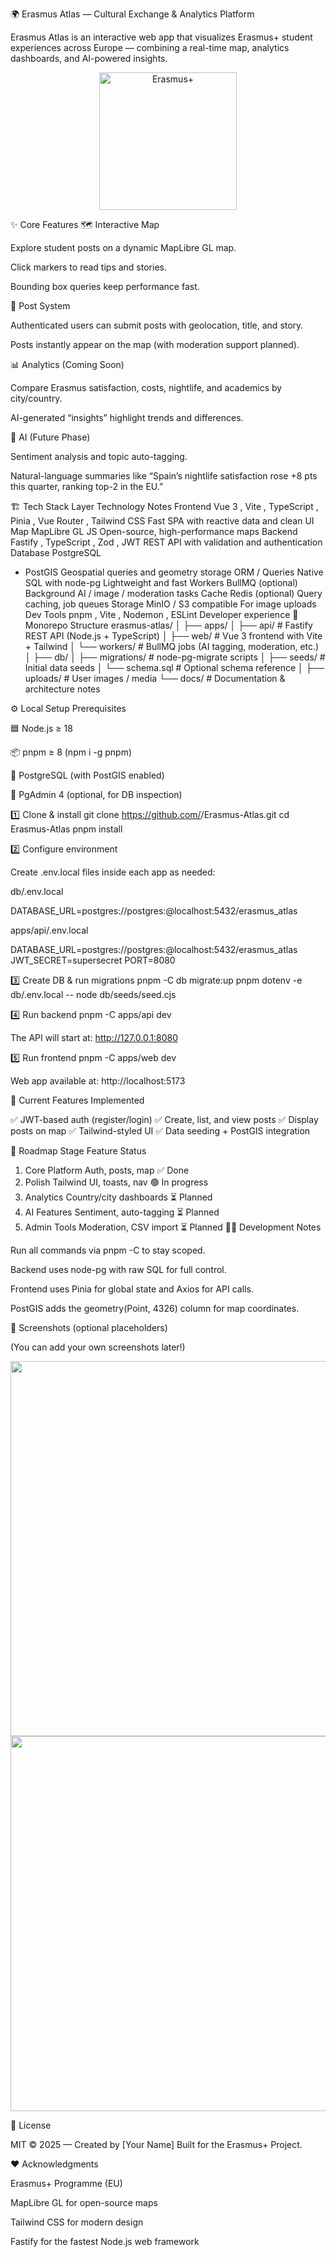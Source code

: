 🌍 Erasmus Atlas — Cultural Exchange & Analytics Platform

Erasmus Atlas is an interactive web app that visualizes Erasmus+ student experiences across Europe — combining a real-time map, analytics dashboards, and AI-powered insights.

<p align="center"> <img src="https://upload.wikimedia.org/wikipedia/commons/thumb/e/e0/Erasmus%2B_Logo.svg/512px-Erasmus%2B_Logo.svg.png" width="220" alt="Erasmus+" /> </p>
✨ Core Features
🗺️ Interactive Map

Explore student posts on a dynamic MapLibre GL map.

Click markers to read tips and stories.

Bounding box queries keep performance fast.

🧭 Post System

Authenticated users can submit posts with geolocation, title, and story.

Posts instantly appear on the map (with moderation support planned).

📊 Analytics (Coming Soon)

Compare Erasmus satisfaction, costs, nightlife, and academics by city/country.

AI-generated “insights” highlight trends and differences.

🤖 AI (Future Phase)

Sentiment analysis and topic auto-tagging.

Natural-language summaries like
“Spain’s nightlife satisfaction rose +8 pts this quarter, ranking top-2 in the EU.”

🏗️ Tech Stack
Layer	Technology	Notes
Frontend	Vue 3
, Vite
, TypeScript
, Pinia
, Vue Router
, Tailwind CSS
	Fast SPA with reactive data and clean UI
Map	MapLibre GL JS
	Open-source, high-performance maps
Backend	Fastify
, TypeScript
, Zod
, JWT
	REST API with validation and authentication
Database	PostgreSQL
 + PostGIS
	Geospatial queries and geometry storage
ORM / Queries	Native SQL with node-pg
	Lightweight and fast
Workers	BullMQ
 (optional)	Background AI / image / moderation tasks
Cache	Redis
 (optional)	Query caching, job queues
Storage	MinIO
 / S3 compatible	For image uploads
Dev Tools	pnpm
, Vite
, Nodemon
, ESLint
	Developer experience
🧩 Monorepo Structure
erasmus-atlas/
│
├── apps/
│   ├── api/           # Fastify REST API (Node.js + TypeScript)
│   ├── web/           # Vue 3 frontend with Vite + Tailwind
│   └── workers/       # BullMQ jobs (AI tagging, moderation, etc.)
│
├── db/
│   ├── migrations/    # node-pg-migrate scripts
│   ├── seeds/         # Initial data seeds
│   └── schema.sql     # Optional schema reference
│
├── uploads/           # User images / media
└── docs/              # Documentation & architecture notes

⚙️ Local Setup
Prerequisites

🟦 Node.js ≥ 18

📦 pnpm ≥ 8 (npm i -g pnpm)

🐘 PostgreSQL (with PostGIS enabled)

🧭 PgAdmin 4 (optional, for DB inspection)

1️⃣ Clone & install
git clone https://github.com/<your-username>/Erasmus-Atlas.git
cd Erasmus-Atlas
pnpm install

2️⃣ Configure environment

Create .env.local files inside each app as needed:

db/.env.local

DATABASE_URL=postgres://postgres:<password>@localhost:5432/erasmus_atlas


apps/api/.env.local

DATABASE_URL=postgres://postgres:<password>@localhost:5432/erasmus_atlas
JWT_SECRET=supersecret
PORT=8080

3️⃣ Create DB & run migrations
pnpm -C db migrate:up
pnpm dotenv -e db/.env.local -- node db/seeds/seed.cjs

4️⃣ Run backend
pnpm -C apps/api dev


The API will start at: http://127.0.0.1:8080

5️⃣ Run frontend
pnpm -C apps/web dev


Web app available at: http://localhost:5173

🚀 Current Features Implemented

✅ JWT-based auth (register/login)
✅ Create, list, and view posts
✅ Display posts on map
✅ Tailwind-styled UI
✅ Data seeding + PostGIS integration

🧠 Roadmap
Stage	Feature	Status
1. Core Platform	Auth, posts, map	✅ Done
2. Polish	Tailwind UI, toasts, nav	🟢 In progress
3. Analytics	Country/city dashboards	⏳ Planned
4. AI Features	Sentiment, auto-tagging	⏳ Planned
5. Admin Tools	Moderation, CSV import	⏳ Planned
🧑‍💻 Development Notes

Run all commands via pnpm -C <app> to stay scoped.

Backend uses node-pg with raw SQL for full control.

Frontend uses Pinia for global state and Axios for API calls.

PostGIS adds the geometry(Point, 4326) column for map coordinates.

🌟 Screenshots (optional placeholders)

(You can add your own screenshots later!)

<p align="center"> <img src="https://placehold.co/600x300?text=Map+View+Preview" width="600" /> <br/> <img src="https://placehold.co/600x300?text=Post+Form+Preview" width="600" /> </p>
🧾 License

MIT © 2025 — Created by [Your Name]
Built for the Erasmus+ Project.

❤️ Acknowledgments

Erasmus+ Programme (EU)

MapLibre GL
 for open-source maps

Tailwind CSS
 for modern design

Fastify
 for the fastest Node.js web framework
